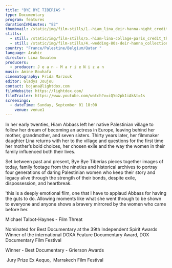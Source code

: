 ```yaml
---
title: "BYE BYE TIBERIAS "
type: Documentary
program: features
durationInMinutes: "82"
thumbnail: /static/img/film-stills/1.-hiam_lina_deir-hanna-night_credit_frida-marzouk_beall-productions.jpg
stills:
  - still: /static/img/film-stills/5.-hiam-lina-collage-paris_credit_thomas-brémond_beall-productions.jpg
  - still: /static/img/film-stills/4.-wedding-80s-deir-hanna_collection-lina-soualem.jpg
country: "France/Palestine/Belgium/Qatar "
language: Arabic
director: Lina Soualem
producers:
  - producer: J e a n - M a r i e N i z a n
music: Amine Bouhafa
cinematography: Frida Marzouk
editor: Gladys Joujou
contact: bojana@lightdox.com
filmWebsite: https://lightdox.com/
filmTrailer: https://www.youtube.com/watch?v=iQYo2pk1iAk&t=1s
screenings:
  - dateTime: Sunday, September 01 18:00
    venue: venue1
---
```

In her early twenties, Hiam Abbass left her native Palestinian village to follow her dream of becoming an actress in Europe, leaving behind her mother, grandmother, and seven sisters. Thirty years later, her filmmaker daughter Lina returns with her to the village and questions for the first time her mother’s bold choices, her chosen exile and the way the women in their family influenced both their lives. 

Set between past and present, Bye Bye Tiberias pieces together images of today, family footage from the nineties and historical archives to portray four generations of daring Palestinian women who keep their story and legacy alive through the strength of their bonds, despite exile, dispossession, and heartbreak.

'this is a deeply emotional film, one that I have to applaud Abbass for having the guts to do. Allowing moments like what she went through to be shown to everyone and anyone shows a bravery mirrored by the women who came before her.

Michael Talbot-Haynes - Film Threat

Nominated for Best Documentary at the 39th Independent Spirit Awards\
Winner of the international DOXA Feature Documentary Award, DOX Documentary Film Festival 

Winner - Best Documentary - Grierson Awards

 Jury Prize Ex Aequo,  Marrakech Film Festival